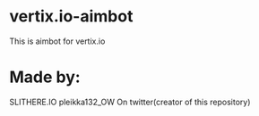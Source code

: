 # vertix.io-aimbot
This is aimbot for vertix.io


# Made by:
SLITHERE.IO
pleikka132_OW On twitter(creator of this repository)
